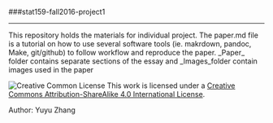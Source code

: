

###stat159-fall2016-project1
<hr>
This repository holds the materials for individual project. The paper.md file is a tutorial on how to use several software tools (ie. makrdown, pandoc, Make, git/github) to follow workflow and reproduce the paper. _Paper_ folder contains separate sections of the essay and _Images_folder contain images used in the paper


![Creative Common License](https://i.creativecommons.org/l/by/4.0/88x31.png)
This work is licensed under a [Creative Commons Attribution-ShareAlike 4.0 International License](https://creativecommons.org/licenses/by-sa/4.0/).

Author: Yuyu Zhang

